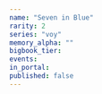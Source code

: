 ```yaml
---
name: "Seven in Blue"
rarity: 2
series: "voy"
memory_alpha: ""
bigbook_tier:
events:
in_portal:
published: false
---
```

